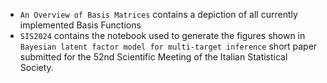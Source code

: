 - `An Overview of Basis Matrices` contains a depiction of all currently implemented Basis Functions
- `SIS2024` contains the notebook used to generate the figures shown in `Bayesian latent factor model for multi-target inference` short paper submitted for the 52nd Scientific Meeting of the Italian Statistical Society.
